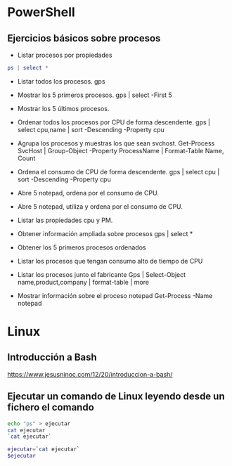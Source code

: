 # PowerShell

## Ejercicios básicos sobre procesos
- Listar procesos por propiedades
```PowerShell
ps | select *
```
- Listar todos los procesos.
gps
- Mostrar los 5 primeros procesos.
gps | select -First 5

- Mostrar los 5 últimos procesos.
- Ordenar todos los procesos por CPU de forma descendente.
gps | select cpu,name | sort -Descending -Property cpu

- Agrupa los procesos y muestras los que sean svchost.
Get-Process SvcHost | Group-Object -Property ProcessName | Format-Table Name, Count

- Ordena el consumo de CPU de forma descendente.
gps | select cpu | sort -Descending -Property cpu

- Abre 5 notepad, ordena por el consumo de CPU.
- Abre 5 notepad, utiliza y ordena por el consumo de CPU.
- Listar las propiedades cpu y PM.
- Obtener información ampliada sobre procesos
gps | select *

- Obtener los 5 primeros procesos ordenados
- Listar los procesos que tengan consumo alto de tiempo de CPU

- Listar los procesos junto el fabricante
Gps | Select-Object name,product,company | format-table | more

- Mostrar información sobre el proceso notepad
Get-Process -Name notepad

# Linux

## Introducción a Bash
https://www.jesusninoc.com/12/20/introduccion-a-bash/

## Ejecutar un comando de Linux leyendo desde un fichero el comando
```Bash
echo "ps" > ejecutar
cat ejecutar
`cat ejecutar`
```
```Bash
ejecutar=`cat ejecutar`
$ejecutar
```
